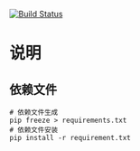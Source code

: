 [![Build Status](https://www.travis-ci.org/JokerLeu/Madswan.svg?branch=master)](https://www.travis-ci.org/JokerLeu/Madswan)
# 说明
## 依赖文件
```shell script
# 依赖文件生成
pip freeze > requirements.txt
# 依赖文件安装
pip install -r requirement.txt 
```
